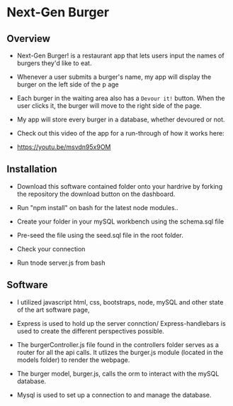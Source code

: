 # Next-Gen Burger

## Overview

* Next-Gen Burger! is a restaurant app that lets users input the names of burgers they'd like to eat.

* Whenever a user submits a burger's name, my app will display the burger on the left side of the p age 

* Each burger in the waiting area also has a `Devour it!` button. When the user clicks it, the burger will move to the right side of the page.

* My app will store every burger in a database, whether devoured or not.

* Check out this video of the app for a run-through of how it works here:

* https://youtu.be/msvdn95x9OM

## Installation

* Download this software contained folder onto your hardrive by forking the repository the download button on the dashboard.

* Run "npm install" on bash for the latest node modules..

* Create your folder in your mySQL workbench using the schema.sql file

* Pre-seed the file using the seed.sql file in the root folder.

* Check your connection

* Run tnode server.js from bash

## Software

* I utilized javascript html, css, bootstraps, node, mySQL and other state of the art software page,

* Express is used to hold up the server connction/ Express-handlebars is used to create the different perspectives possible.

* The burgerController.js file found in the controllers folder serves as a router for all the api calls. It utlizes the burger.js module (located in the models folder) to render the webpage.

* The burger model, burger.js, calls the orm to interact with the mySQL database.

* Mysql is used to set up a connection to and manage the database.




